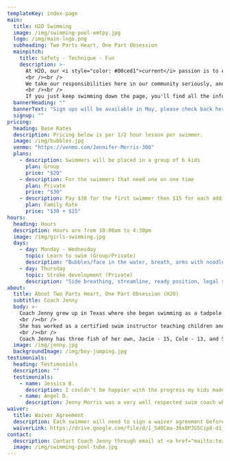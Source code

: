```yaml
---
templateKey: index-page
main:
  title: H2O Swimming
  image: /img/swimming-pool-emtpy.jpg
  logo: /img/main-logo.png
  subheading: Two Parts Heart, One Part Obsession
  mainpitch:
    title: Safety - Technique - Fun 
    description: >-
      At H2O, our <i style="color: #00ced1">current</i> passion is to equip our swimmers the skills required for them to love and safely enjoy the water for the rest of their lives! As swim is a sport for individuals, we cater to the needs of each student and are experienced teaching all ages, levels, and personality types. Our family owned and operated company prioritizes safety, and with 7 years of USA certified practice under our swim caps, we cover correct form and technique to build safe, effective habits. 
      <br /><br />
      We take our responsibilities here in our community seriously, and we adore the relationships that come out of having this opportunity to connect with each of our swim families. 
      <br /><br />
      If you just keep swimming down the page, you'll find all the information needed to start with this school of fish.
  bannerHeading: ""
  bannerText: "Sign ups will be available in May, please check back here to schedule lessons!"
  signup: ""
pricing:
  heading: Base Rates
  description: Pricing below is per 1/2 hour lesson per swimmer.
  image: /img/bubbles.jpg
  venmo: "https://venmo.com/Jennifer-Morris-308"
  plans:
    - description: Swimmers will be placed in a group of 6 kids
      plan: Group
      price: "$20"
    - description: For the swimmers that need one on one time
      plan: Private
      price: "$30"
    - description: Pay $30 for the first swimmer then $15 for each additional sibling (must be siblings)
      plan: Family Rate
      price: "$30 + $15"
hours:
  heading: Hours
  description: Hours are from 10:00am to 4:30pm
  image: /img/girls-swimming.jpg
  days:
    - day: Monday - Wednesday
      topic: Learn to swim (Group/Private)
      description: "Bubbles/face in the water, breath, arms with noodle, legs with kickboard"
    - day: Thursday
      topic: Stroke development (Private)
      description: "Side breathing, streamline, ready position, legal stroke, flip turns"
about:
  title: About Two Parts Heart, One Part Obsession (H2O)
  subtitle: Coach Jenny
  body: >-
    Coach Jenny grew up in Texas where she began swimming as a tadpole. She continued her swim career all the way through high school where she played water polo and was on the dive team for Sterling High School. She moved with her family to Kingwood Texas in 2012 and had her first experience with NWAL with the Forest Cove Frogs, where her children were swimmers. She began coaching at NEHA and then coached the Tidal Wave team for Blue Tide Aquatics in 2015, both year round USA competition teams.
    <br /><br />
    She has worked as a certified swim instructor teaching children and adults to swim at the YMCA in Kingwood. She also developed and started a program while there for home schooled swimming families, under the instruction of Kim Kelly and co coach Jan Preston. She was responsible for instruction groups of kids from beginners to advance, both stroke development and technique as well as water safety. Coach Jenny also taught private lessons in the community for both learn to swim and stroke improvement. Her credentials include USA swim, SI and CPR certified. She finds such joy in watching swimmers meet their own goals and expectations, while bringing excitement and fun to the kids.
    <br /><br />
    Coach Jenny has three fish of her own, Jacie - 15, Cole - 13, and Sadie - 9. They are all excited to be here in Utah to enjoy and adapt in their new community. She hopes her passion for the sport of swimming will show through to the swimmers and parents.
  image: /img/jenny.jpg
  backgroundImage: /img/boy-jumping.jpg
testimonials:
  heading: Testimonials
  description: ""
  testimonials:
    - name: Jessica B.
      description: I couldn’t be happier with the progress my kids made with Coach Jenny. She met my kids where they were and taught them what they needed to know to be water safe. I had complete beginners work with her and kids who have some basics, but nothing more. She was able to work with each of them to start and to excel their swimming skills. I have one child who is tough to crack and Coach Jenny did! She made my kids feel comfortable in the water and to love it. It’s been a year since we took lessons from her and my kids still ask to swim with Coach Jenny. We couldn’t have asked for a better swimming experience.
    - name: Angel D.
      description: Jenny Morris was a very well respected swim coach when we joined the South Woodland Hills Wahoos in Kingwood Texas.  It was the first year that our children had been apart of a swim team and we were anxious if our child would stick with the program.  Our daughter immediately took to Jenny and her methods of teaching a younger child the basics of swimming.  After the first year of swim team, we then approached Jenny about private lessons to give our daughter a leg up on the next swim season.  We saw huge improvements with her strokes and confidence in the water. We would highly recommend Jenny Morris to anyone as a swim coach and personal swim lessons.
waiver:
  title: Waiver Agreement
  description: Each swimmer will need to sign a waiver agreement before beginning lessons
  waiverLink: https://drive.google.com/file/d/1_S4OCma-36xBPJG5Cip8-d1jO6YgaJjO/view
contact:
  description: Contact Coach Jenny through email at <a href="mailto:texascoachH2O@gmail.com">texascoachH2O@gmail.com</a>
  image: /img/swimming-pool-tube.jpg
---
```


